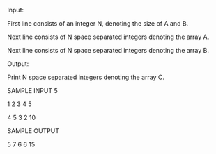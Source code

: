 Input:

First line consists of an integer N, denoting the size of A and B.

Next line consists of N space separated integers denoting the array A.

Next line consists of N space separated integers denoting the array B.

Output:

Print N space separated integers denoting the array C.

SAMPLE INPUT 
5

1 2 3 4 5

4 5 3 2 10

SAMPLE OUTPUT

5 7 6 6 15 
